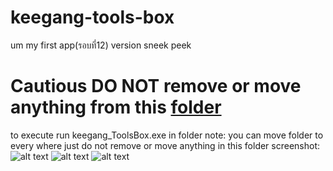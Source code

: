 # keegang-tools-box
um my first app(รอบที่12)
version sneek peek
# Cautious DO NOT remove or move anything from this [folder](https://github.com/keegang6705/keegang-tools-box/tree/main/exe)
to execute
run keegang_ToolsBox.exe in folder 
note: you can move folder to every where just do not remove or move anything in this folder
screenshot:
![alt text](https://cdn.discordapp.net/attachments/965175527327543317/965177772983070720/unknown.png?width=910&height=590)
![alt text](https://cdn.discordapp.com/attachments/965175527327543317/965177826569486336/unknown.png)
![alt text](https://cdn.discordapp.com/attachments/965175527327543317/965177881456148520/unknown.png)
